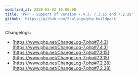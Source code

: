 ```yaml
---
modified_at: 2020-03-02 10:00:00
title: 'PHP - Support of version 7.4.3, 7.3.15 and 7.2.28'
github: 'https://github.com/Scalingo/php-buildpack'
---
```


Changelogs:

* [https://www.php.net/ChangeLog-7.php#7.4.3](https://www.php.net/ChangeLog-7.php#7.4.3)
* [https://www.php.net/ChangeLog-7.php#7.3.15](https://www.php.net/ChangeLog-7.php#7.3.15)
* [https://www.php.net/ChangeLog-7.php#7.2.28](https://www.php.net/ChangeLog-7.php#7.2.28)
